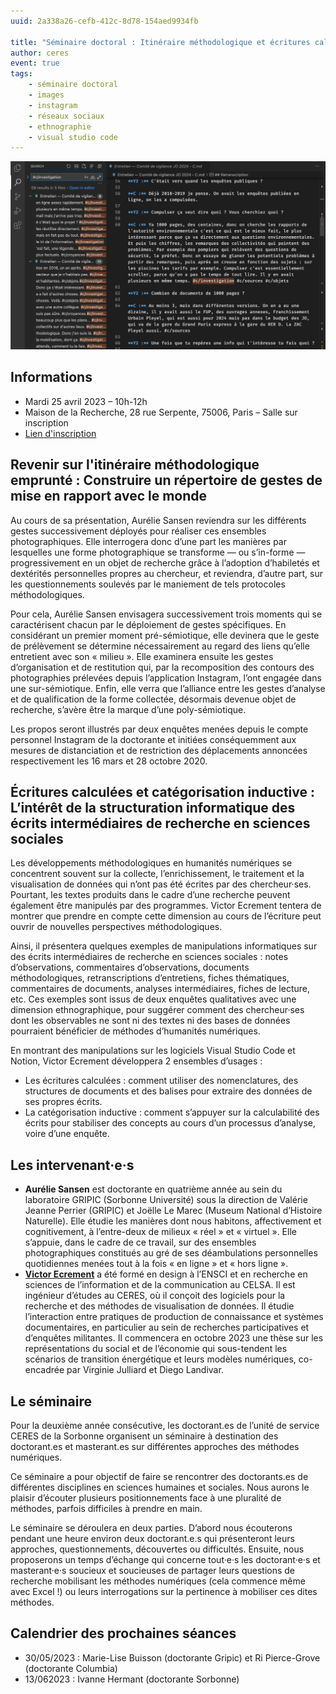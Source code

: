 ```yaml
---
uuid: 2a338a26-cefb-412c-8d78-154aed9934fb

title: "Séminaire doctoral : Itinéraire méthodologique et écritures calculées"
author: ceres
event: true
tags:
    - séminaire doctoral
    - images
    - instagram
    - réseaux sociaux
    - ethnographie
    - visual studio code
---
```


![](screenshot_victor.jpeg)

## Informations

- Mardi 25 avril 2023 – 10h-12h
- Maison de la Recherche, 28 rue Serpente, 75006, Paris – Salle sur inscription
- [Lien d'inscription](https://framaforms.org/seminaire-doctoral-ceres-du-25042023-1681377105)

## Revenir sur l'itinéraire méthodologique emprunté : Construire un répertoire de gestes de mise en rapport avec le monde

Au cours de sa présentation, Aurélie Sansen reviendra sur les différents gestes successivement déployés pour réaliser ces ensembles photographiques. Elle interrogera donc d’une part les manières par lesquelles une forme photographique se transforme — ou s’in-forme — progressivement en un objet de recherche grâce à l’adoption d’habiletés et dextérités personnelles propres au chercheur, et reviendra, d’autre part, sur les questionnements soulevés par le maniement de tels protocoles méthodologiques.

Pour cela, Aurélie Sansen envisagera successivement trois moments qui se caractérisent chacun par le déploiement de gestes spécifiques. En considérant un premier moment pré-sémiotique, elle devinera que le geste de prélèvement se détermine nécessairement au regard des liens qu’elle entretient avec son « milieu ». Elle examinera ensuite les gestes d’organisation et de restitution qui, par la recomposition des contours des photographies prélevées depuis l’application Instagram, l’ont engagée dans une sur-sémiotique. Enfin, elle verra que l’alliance entre les gestes d’analyse et de qualification de la forme collectée, désormais devenue objet de recherche, s’avère être la marque d’une poly-sémiotique.

Les propos seront illustrés par deux enquêtes menées depuis le compte personnel Instagram de la doctorante et initiées conséquemment aux mesures de distanciation et de restriction des déplacements annoncées respectivement les 16 mars et 28 octobre 2020.

## Écritures calculées et catégorisation inductive : L’intérêt de la structuration informatique des écrits intermédiaires de recherche en sciences sociales

Les développements méthodologiques en humanités numériques se concentrent souvent sur la collecte, l’enrichissement, le traitement et la visualisation de données qui n’ont pas été écrites par des chercheur·ses. Pourtant, les textes produits dans le cadre d’une recherche peuvent également être manipulés par des programmes. Victor Ecrement tentera de montrer que prendre en compte cette dimension au cours de l’écriture peut ouvrir de nouvelles perspectives méthodologiques.

Ainsi, il présentera quelques exemples de manipulations informatiques sur des écrits intermédiaires de recherche en sciences sociales : notes d’observations, commentaires d’observations, documents méthodologiques, retranscriptions d’entretiens, fiches thématiques, commentaires de documents, analyses intermédiaires, fiches de lecture, etc. Ces exemples sont issus de deux enquêtes qualitatives avec une dimension ethnographique, pour suggérer comment des chercheur·ses dont les observables ne sont ni des textes ni des bases de données pourraient bénéficier de méthodes d’humanités numériques.

En montrant des manipulations sur les logiciels Visual Studio Code et Notion, Victor Ecrement développera 2 ensembles d’usages :

 - Les écritures calculées : comment utiliser des nomenclatures, des structures de documents et des balises pour extraire des données de ses propres écrits.
 - La catégorisation inductive : comment s’appuyer sur la calculabilité des écrits pour stabiliser des concepts au cours d’un processus d’analyse, voire d’une enquête.

## Les intervenant·e·s

- **Aurélie Sansen** est doctorante en quatrième année au sein du laboratoire GRIPIC (Sorbonne Université) sous la direction de Valérie Jeanne Perrier (GRIPIC) et Joëlle Le Marec (Museum National d’Histoire Naturelle). Elle étudie les manières dont nous habitons, affectivement et cognitivement, à l’entre-deux de milieux « réel » et « virtuel ». Elle s’appuie, dans le cadre de ce travail, sur des ensembles photographiques constitués au gré de ses déambulations personnelles quotidiennes menées tout à la fois « en ligne » et « hors ligne ».
- [**Victor Ecrement**](https://ceres.sorbonne-universite.fr/75d8ddf6-0ea3-4523-94c1-fa470b473665/) a été formé en design à l’ENSCI et en recherche en sciences de l’information et de la communication au CELSA. Il est ingénieur d’études au CERES, où il conçoit des logiciels pour la recherche et des méthodes de visualisation de données. Il étudie l’interaction entre pratiques de production de connaissance et systèmes documentaires, en particulier au sein de recherches participatives et d’enquêtes militantes. Il commencera en octobre 2023 une thèse sur les représentations du social et de l’économie qui sous-tendent les scénarios de transition énergétique et leurs modèles numériques, co-encadrée par Virginie Julliard et Diego Landivar.

## Le séminaire

Pour la deuxième année consécutive, les doctorant.es de l’unité de service CERES de la Sorbonne organisent un séminaire à destination des doctorant.es et masterant.es sur différentes approches des méthodes numériques.

Ce séminaire a pour objectif de faire se rencontrer des doctorants.es de différentes disciplines en sciences humaines et sociales. Nous aurons le plaisir d’écouter plusieurs positionnements face à une pluralité de méthodes, parfois difficiles à prendre en main.

Le séminaire se déroulera en deux parties. D’abord nous écouterons pendant une heure environ deux doctorant.e.s qui présenteront leurs approches, questionnements, découvertes ou difficultés. Ensuite, nous proposerons un temps d’échange qui concerne tout·e·s les doctorant·e·s et masterant·e·s soucieux et soucieuses de partager leurs questions de recherche mobilisant les méthodes numériques (cela commence même avec Excel !) ou leurs interrogations sur la pertinence à mobiliser ces dites méthodes.

## Calendrier des prochaines séances

- 30/05/2023 : Marie-Lise Buisson (doctorante Gripic) et Ri Pierce-Grove (doctorante Columbia)
- 13/062023 : Ivanne Hermant (doctorante Sorbonne)
